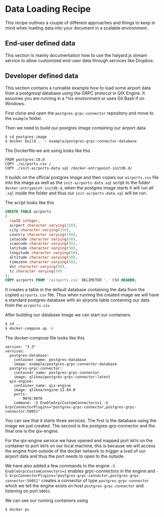 # Data Loading Recipe

This recipe outlines a couple of different approaches and things to keep in mind when loading data into your document
in a scalable environment.

## End-user defined data

This section is mainly documentation how to use the halyard.js stream service to allow customized end-user
data through services like Dropbox.

## Developer defined data

This section contains a runnable example how to load some airport data from a postgresql database using the GRPC protocol in QIX Engine. 
It assumes you are running in a \*nix environment or uses Git Bash if on Windows.

First clone and open the `postgres-grpc-connector` repository and move to the `example` folder.

Then we need to build our postgres image containing our airport data.
```bash
$ cd postgres-image
$ docker build . -t example/postgres-grpc-connector-database
```
The Dockerfile we are using looks like this
```
FROM postgres:10.0
COPY ./airports.csv /
COPY ./init-airports-data.sql /docker-entrypoint-initdb.d/
```
It builds on the official postgres image and then copies our `airports.csv` file into the image as well as the `init-airports-data.sql` script to the folder `docker-entrypoint-initdb.d`, when the postgres image starts it will run all `.sql` inside the folder and thus our `init-airports-data.sql` will be run.

The script looks like this
```sql
CREATE TABLE airports
(
  rowID integer,
  airport character varying(250),
  city character varying(250),
  country character varying(250),
  iatacode character varying(50),
  icaocode character varying(50),
  latitude character varying(50),
  longitude character varying(50),
  altitude character varying(50),
  timezone character varying(50),
  dst character varying(50),
  tz character varying(50)
);
COPY airports FROM '/airports.csv' DELIMITER ',' CSV HEADER;
```

It creates a table in the default database containing the data from the copied `airports.csv` file. Thus when running the created image we will have a standard postgres database with an airports table containing our data from the `airports.csv`

After building our database image we can start our containers.
```bash
$ cd ..
$ docker-compose up -d
```
The docker-compose file looks like this
```
version: "3.3"
services:
  postgres-database:
    container_name: postgres-database
    image: example/postgres-grpc-connector-database
  postgres-grpc-connector:
    container_name: postgres-grpc-connector
    image: qlikea/postgres-grpc-connector:latest
  qix-engine:
    container_name: qix-engine
    image: qlikea/engine:12.84.0
    ports:
      - 9076:9076
    command: -S EnableGrpcCustomConnectors=1 -S GrpcConnectorPlugins="postgres-grpc-connector,postgres-grpc-connector:50051"
```
You can see that it starts three services. The first is the database using the image we just created. The second is the postgres-grp-connector and the final one is the qix-engine. 

For the qix-engine service we have opened and mapped port `9076` on the container to port `9076` on our local machine, this is because we will access the engine from outside of the docker network to trigger a load of our airport data and thus the port needs to open to the outside.

We have also added a few commands to the engine `-S EnableGrpcCustomConnectors=1` enables grpc-connectors in the engine and `-S GrpcConnectorPlugins="postgres-grpc-connector,postgres-grpc-connector:50051"` creates a connector of type `postgres-grpc-connector` which we tell the engine exists on host `postgres-grpc-connector` and listening on port `50051`

We can see our running containers using 
```bash
$ docker ps
```
